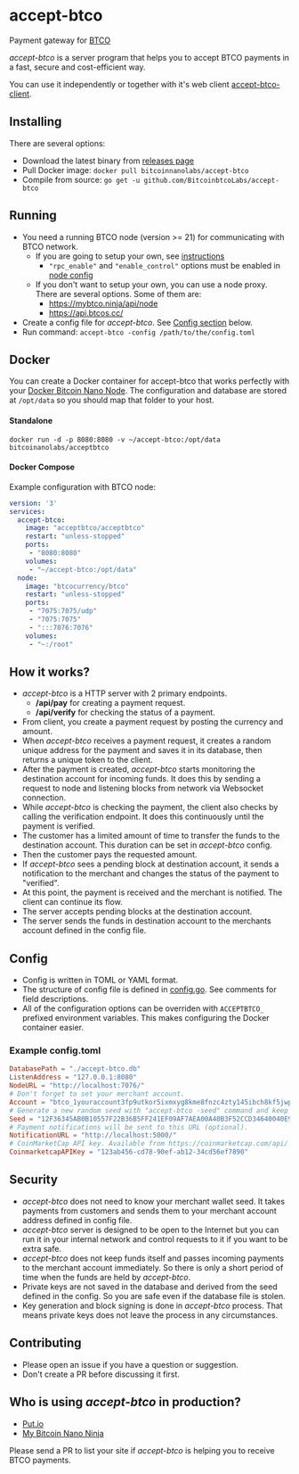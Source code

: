 # accept-btco

Payment gateway for [BTCO](https://bitcoinnano.org)

*accept-btco* is a server program that helps you to accept BTCO payments in a fast, secure and cost-efficient way.

You can use it independently or together with it's web client [accept-btco-client](https://github.com/BitcoinbtcoLabs/accept-btco-client).

## Installing

There are several options:
 - Download the latest binary from [releases page](https://github.com/BitcoinbtcoLabs/accept-btco/releases)
 - Pull Docker image: `docker pull bitcoinnanolabs/accept-btco`
 - Compile from source: `go get -u github.com/BitcoinbtcoLabs/accept-btco`

## Running

 - You need a running BTCO node (version >= 21) for communicating with BTCO network.
   - If you are going to setup your own, see [instructions](https://docs.btco.org/running-a-node/node-setup/)
     - `"rpc_enable"` and `"enable_control"` options must be enabled in [node config](https://docs.btco.org/running-a-node/configuration/)
   - If you don't want to setup your own, you can use a node proxy. There are several options. Some of them are:
     - https://mybtco.ninja/api/node
     - https://api.btcos.cc/
 - Create a config file for *accept-btco*. See [Config section](#config) below.
 - Run command: `accept-btco -config /path/to/the/config.toml`

## Docker

You can create a Docker container for accept-btco that works perfectly with your [Docker Bitcoin Nano Node](https://docs.btco.org/running-a-node/docker-management/).
The configuration and database are stored at `/opt/data` so you should map that folder to your host.

#### Standalone

    docker run -d -p 8080:8080 -v ~/accept-btco:/opt/data bitcoinanolabs/acceptbtco

#### Docker Compose

Example configuration with BTCO node:

```yaml
version: '3'
services:
  accept-btco:
    image: "acceptbtco/acceptbtco"
    restart: "unless-stopped"
    ports:
     - "8080:8080"
    volumes:
     - "~/accept-btco:/opt/data"
  node:
    image: "btcocurrency/btco"
    restart: "unless-stopped"
    ports:
     - "7075:7075/udp"
     - "7075:7075"
     - ":::7076:7076"
    volumes:
     - "~:/root"
```

## How it works?

 - *accept-btco* is a HTTP server with 2 primary endpoints.
   - **/api/pay** for creating a payment request.
   - **/api/verify** for checking the status of a payment.
 - From client, you create a payment request by posting the currency and amount.
 - When *accept-btco* receives a payment request, it creates a random unique address for the payment and saves it in its database, then returns a unique token to the client.
 - After the payment is created, *accept-btco* starts monitoring the destination account for incoming funds. It does this by sending a request to node and listening blocks from network via Websocket connection.
 - While *accept-btco* is checking the payment, the client also checks by calling the verification endpoint. It does this continuously until the payment is verified.
 - The customer has a limited amount of time to transfer the funds to the destination account. This duration can be set in *accept-btco* config.
 - Then the customer pays the requested amount.
 - If *accept-btco* sees a pending block at destination account, it sends a notification to the merchant and changes the status of the payment to "verified".
 - At this point, the payment is received and the merchant is notified. The client can continue its flow.
 - The server accepts pending blocks at the destination account.
 - The server sends the funds in destination account to the merchants account defined in the config file.

## Config

 - Config is written in TOML or YAML format.
 - The structure of config file is defined in [config.go](https://github.com/BitcoinbtcoLabs/accept-btco/blob/master/config.go). See comments for field descriptions.
 - All of the configuration options can be overriden with `ACCEPTBTCO_` prefixed environment variables. This makes configuring the Docker container easier.

### Example config.toml

```toml
DatabasePath = "./accept-btco.db"
ListenAddress = "127.0.0.1:8080"
NodeURL = "http://localhost:7076/"
# Don't forget to set your merchant account.
Account = "btco_1youraccount3fp9utkor5ixmxyg8kme8fnzc4zty145ibch8kf5jwpnzr3r"
# Generate a new random seed with "accept-btco -seed" command and keep it secret.
Seed = "12F36345AB0B10557F22B36B5FF241EF09AF7AEA00A40B3F52CCD34640040E92"
# Payment notifications will be sent to this URL (optional).
NotificationURL = "http://localhost:5000/"
# CoinMarketCap API key. Available from https://coinmarketcap.com/api/
CoinmarketcapAPIKey = "123ab456-cd78-90ef-ab12-34cd56ef7890"
```

## Security

 - *accept-btco* does not need to know your merchant wallet seed. It takes payments from customers and sends them to your merchant account address defined in config file.
 - *accept-btco* server is designed to be open to the Internet but you can run it in your internal network and control requests to it if you want to be extra safe.
 - *accept-btco* does not keep funds itself and passes incoming payments to the merchant account immediately. So there is only a short period of time when the funds are held by *accept-btco*.
 - Private keys are not saved in the database and derived from the seed defined in the config. So you are safe even if the database file is stolen.
 - Key generation and block signing is done in *accept-btco* process. That means private keys does not leave the process in any circumstances.

## Contributing

 - Please open an issue if you have a question or suggestion.
 - Don't create a PR before discussing it first.

## Who is using *accept-btco* in production?

 - [Put.io](https://put.io)
 - [My Bitcoin Nano Ninja](https://mybtco.ninja)

Please send a PR to list your site if *accept-btco* is helping you to receive BTCO payments.
